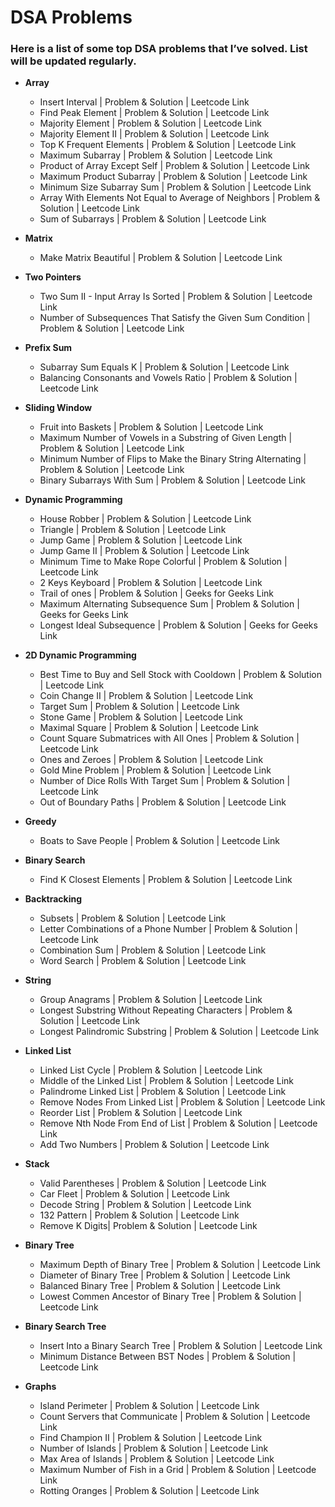 # DSA Problems

### Here is a list of some top DSA problems that I’ve solved. List will be updated regularly.
- **Array**
  - Insert Interval | <a href="https://github.com/mmazinjameel/DSA-Problems/blob/main/Codes/Insert_Interval.ipynb" style="text-decoration:none;" target="_blank">  Problem & Solution</a> | <a href="https://leetcode.com/problems/insert-interval/description/" style="text-decoration:none;" target="_blank">Leetcode Link</a>
  - Find Peak Element | <a href="https://github.com/mmazinjameel/DSA-Problems/blob/main/Codes/Find_Peak_Element.ipynb" style="text-decoration:none;" target="_blank">  Problem & Solution</a> | <a href="https://leetcode.com/problems/find-peak-element/description/" style="text-decoration:none;" target="_blank">Leetcode Link</a>
  - Majority Element | <a href="https://github.com/mmazinjameel/DSA-Problems/blob/main/Codes/Majority_Element.ipynb" style="text-decoration:none;" target="_blank">  Problem & Solution</a> | <a href="https://leetcode.com/problems/majority-element/description/" style="text-decoration:none;" target="_blank">Leetcode Link</a>
  - Majority Element II | <a href="https://github.com/mmazinjameel/DSA-Problems/blob/main/Codes/Majority_Element_ii.ipynb" style="text-decoration:none;" target="_blank">  Problem & Solution</a> | <a href="https://leetcode.com/problems/majority-element-ii/description/" style="text-decoration:none;" target="_blank">Leetcode Link</a>
  - Top K Frequent Elements | <a href="https://github.com/mmazinjameel/DSA-Problems/blob/main/Codes/Top_K_Frequent_Elements.ipynb" style="text-decoration:none;" target="_blank">  Problem & Solution</a> | <a href="https://leetcode.com/problems/top-k-frequent-elements/description/" style="text-decoration:none;" target="_blank">Leetcode Link</a>
  - Maximum Subarray | <a href="https://github.com/mmazinjameel/DSA-Problems/blob/main/Codes/Maximum_Subarray.ipynb" style="text-decoration:none;" target="_blank">  Problem & Solution</a> | <a href="https://leetcode.com/problems/maximum-subarray/description/" style="text-decoration:none;" target="_blank">Leetcode Link</a>
  - Product of Array Except Self | <a href="https://github.com/mmazinjameel/DSA-Problems/blob/main/Codes/Product_of_array_except_itself.ipynb" style="text-decoration:none;" target="_blank">  Problem & Solution</a> | <a href="https://leetcode.com/problems/product-of-array-except-self/description/" style="text-decoration:none;" target="_blank">Leetcode Link</a>
  - Maximum Product Subarray | <a href="https://github.com/mmazinjameel/DSA-Problems/blob/main/Codes/Maximum_Product_Subarray.ipynb" style="text-decoration:none;" target="_blank">  Problem & Solution</a> | <a href="https://leetcode.com/problems/maximum-product-subarray/description/" style="text-decoration:none;" target="_blank">Leetcode Link</a>
  - Minimum Size Subarray Sum | <a href="https://github.com/mmazinjameel/DSA-Problems/blob/main/Codes/Minimum_Size_Subarray_Sum.ipynb" style="text-decoration:none;" target="_blank">  Problem & Solution</a> | <a href="https://leetcode.com/problems/minimum-size-subarray-sum/description/" style="text-decoration:none;" target="_blank">Leetcode Link</a>
  - Array With Elements Not Equal to Average of Neighbors | <a href="https://github.com/mmazinjameel/DSA-Problems/blob/main/Codes/Array_With_Elements_Not_Equal_to_Average_of_Neighbors.ipynb" style="text-decoration:none;" target="_blank">  Problem & Solution</a> | <a href="https://leetcode.com/problems/array-with-elements-not-equal-to-average-of-neighbors/description/" style="text-decoration:none;" target="_blank">Leetcode Link</a>
  - Sum of Subarrays | <a href="https://github.com/mmazinjameel/DSA-Problems/blob/main/Codes/Sum_of_Subarrays.ipynb" style="text-decoration:none;" target="_blank">  Problem & Solution</a> | <a href="https://www.geeksforgeeks.org/problems/sum-of-subarrays2229/1" style="text-decoration:none;" target="_blank">Leetcode Link</a>


- **Matrix**
  - Make Matrix Beautiful | <a href="https://github.com/mmazinjameel/DSA-Problems/blob/main/Codes/make_matrix_beautiful.ipynb" style="text-decoration:none;" target="_blank">  Problem & Solution</a> | <a href="https://www.geeksforgeeks.org/problems/make-matrix-beautiful-1587115620/1" style="text-decoration:none;" target="_blank">Leetcode Link</a>


- **Two Pointers**
  - Two Sum II - Input Array Is Sorted | <a href="https://github.com/mmazinjameel/DSA-Problems/blob/main/Codes/2Sum.ipynb" style="text-decoration:none;" target="_blank">  Problem & Solution</a> | <a href="https://leetcode.com/problems/two-sum-ii-input-array-is-sorted/description/" style="text-decoration:none;" target="_blank">Leetcode Link</a>
  - Number of Subsequences That Satisfy the Given Sum Condition | <a href="https://github.com/mmazinjameel/DSA-Problems/blob/main/Codes/Number_of_Subsequences_That_Satisfy_the_Given_Sum_Condition.ipynb" style="text-decoration:none;" target="_blank">  Problem & Solution</a> | <a href="https://leetcode.com/problems/number-of-subsequences-that-satisfy-the-given-sum-condition/description/" style="text-decoration:none;" target="_blank">Leetcode Link</a>


- **Prefix Sum**
  - Subarray Sum Equals K | <a href="https://github.com/mmazinjameel/DSA-Problems/blob/main/Codes/Subarray_Sum_Equals_K.ipynb" style="text-decoration:none;" target="_blank">  Problem & Solution</a> | <a href="https://leetcode.com/problems/subarray-sum-equals-k/description/" style="text-decoration:none;" target="_blank">Leetcode Link</a>
  - Balancing Consonants and Vowels Ratio | <a href="https://github.com/mmazinjameel/DSA-Problems/blob/main/Codes/Balancing_Consonants_and_Vowels_Ratio.ipynb" style="text-decoration:none;" target="_blank">  Problem & Solution</a> | <a href="https://www.geeksforgeeks.org/problems/balancing-consonants-and-vowels-ratio/1" style="text-decoration:none;" target="_blank">Leetcode Link</a>


- **Sliding Window**
  - Fruit into Baskets | <a href="https://github.com/mmazinjameel/DSA-Problems/blob/main/Codes/Fruit_into_Basket.ipynb" style="text-decoration:none;" target="_blank">  Problem & Solution</a> | <a href="https://leetcode.com/problems/fruit-into-baskets/description/" style="text-decoration:none;" target="_blank">Leetcode Link</a>
  - Maximum Number of Vowels in a Substring of Given Length | <a href="https://github.com/mmazinjameel/DSA-Problems/blob/main/Codes/Maximum_Number_of_Vowels_in_a_Substring_of_Given_Length.ipynb" style="text-decoration:none;" target="_blank">  Problem & Solution</a> | <a href="https://leetcode.com/problems/maximum-number-of-vowels-in-a-substring-of-given-length/description/" style="text-decoration:none;" target="_blank">Leetcode Link</a>
  - Minimum Number of Flips to Make the Binary String Alternating | <a href="https://github.com/mmazinjameel/DSA-Problems/blob/main/Codes/Minimum_Number_of_Flips_to_Make_the_Binary_String_Alternating.ipynb" style="text-decoration:none;" target="_blank">  Problem & Solution</a> | <a href="https://leetcode.com/problems/minimum-number-of-flips-to-make-the-binary-string-alternating/description/" style="text-decoration:none;" target="_blank">Leetcode Link</a>
  - Binary Subarrays With Sum | <a href="https://github.com/mmazinjameel/DSA-Problems/blob/main/Codes/Binary_Subarrays_With_Sum.ipynb" style="text-decoration:none;" target="_blank">  Problem & Solution</a> | <a href="https://leetcode.com/problems/binary-subarrays-with-sum/description/" style="text-decoration:none;" target="_blank">Leetcode Link</a>
  

- **Dynamic Programming**
  - House Robber | <a href="https://github.com/mmazinjameel/DSA-Problems/blob/main/Codes/House_Robber.ipynb" style="text-decoration:none;" target="_blank">  Problem & Solution</a> | <a href="https://leetcode.com/problems/house-robber/description/" style="text-decoration:none;" target="_blank">Leetcode Link</a>
  - Triangle | <a href="https://github.com/mmazinjameel/DSA-Problems/blob/main/Codes/Triangle.ipynb" style="text-decoration:none;" target="_blank">  Problem & Solution</a> | <a href="https://leetcode.com/problems/triangle/description/" style="text-decoration:none;" target="_blank">Leetcode Link</a>
  - Jump Game | <a href="https://github.com/mmazinjameel/DSA-Problems/blob/main/Codes/Jump_Game.ipynb" style="text-decoration:none;" target="_blank">  Problem & Solution</a> | <a href="https://leetcode.com/problems/jump-game/description/" style="text-decoration:none;" target="_blank">Leetcode Link</a>
  - Jump Game II | <a href="https://github.com/mmazinjameel/DSA-Problems/blob/main/Codes/Jump_Game_II.ipynb" style="text-decoration:none;" target="_blank">  Problem & Solution</a> | <a href="https://leetcode.com/problems/jump-game-ii/description/" style="text-decoration:none;" target="_blank">Leetcode Link</a>
  - Minimum Time to Make Rope Colorful | <a href="https://github.com/mmazinjameel/DSA-Problems/blob/main/Codes/Minimum_Time_to_Make_Rope_Colorful.ipynb" style="text-decoration:none;" target="_blank">  Problem & Solution</a> | <a href="https://leetcode.com/problems/minimum-time-to-make-rope-colorful/description/" style="text-decoration:none;" target="_blank">Leetcode Link</a>
  - 2 Keys Keyboard | <a href="https://github.com/mmazinjameel/DSA-Problems/blob/main/Codes/2_Keys_Keyboard.ipynb" style="text-decoration:none;" target="_blank">  Problem & Solution</a> | <a href="https://leetcode.com/problems/2-keys-keyboard/description/" style="text-decoration:none;" target="_blank">Leetcode Link</a>
  - Trail of ones | <a href="https://github.com/mmazinjameel/DSA-Problems/blob/main/Codes/Trail_of_ones.ipynb" style="text-decoration:none;" target="_blank">  Problem & Solution</a> | <a href="https://www.geeksforgeeks.org/problems/trail-of-ones3242/1" style="text-decoration:none;" target="_blank">Geeks for Geeks Link</a>
  - Maximum Alternating Subsequence Sum | <a href="https://github.com/mmazinjameel/DSA-Problems/blob/main/Codes/Maximum_Alternating_Subsequence_Sum.ipynb" style="text-decoration:none;" target="_blank">  Problem & Solution</a> | <a href="https://leetcode.com/problems/maximum-alternating-subsequence-sum/description/" style="text-decoration:none;" target="_blank">Geeks for Geeks Link</a>
  - Longest Ideal Subsequence | <a href="https://github.com/mmazinjameel/DSA-Problems/blob/main/Codes/Longest_Ideal_Subsequence.ipynb" style="text-decoration:none;" target="_blank">  Problem & Solution</a> | <a href="https://leetcode.com/problems/longest-ideal-subsequence/description/" style="text-decoration:none;" target="_blank">Geeks for Geeks Link</a>


- **2D Dynamic Programming**
  - Best Time to Buy and Sell Stock with Cooldown | <a href="https://github.com/mmazinjameel/DSA-Problems/blob/main/Codes/best_time_stock_2D.ipynb" style="text-decoration:none;" target="_blank">  Problem & Solution</a> | <a href="https://leetcode.com/problems/best-time-to-buy-and-sell-stock-with-cooldown/description/" style="text-decoration:none;" target="_blank">Leetcode Link</a>
  - Coin Change II | <a href="https://github.com/mmazinjameel/DSA-Problems/blob/main/Codes/Coin_Change_II.ipynb" style="text-decoration:none;" target="_blank">  Problem & Solution</a> | <a href="https://leetcode.com/problems/coin-change-ii/description/" style="text-decoration:none;" target="_blank">Leetcode Link</a>
  - Target Sum | <a href="https://github.com/mmazinjameel/DSA-Problems/blob/main/Codes/Target_Sum.ipynb" style="text-decoration:none;" target="_blank">  Problem & Solution</a> | <a href="https://leetcode.com/problems/target-sum/submissions/1685661586/" style="text-decoration:none;" target="_blank">Leetcode Link</a>
  - Stone Game | <a href="https://github.com/mmazinjameel/DSA-Problems/blob/main/Codes/Stone_Game.ipynb" style="text-decoration:none;" target="_blank">  Problem & Solution</a> | <a href="https://leetcode.com/problems/stone-game/description/" style="text-decoration:none;" target="_blank">Leetcode Link</a>
  - Maximal Square | <a href="https://github.com/mmazinjameel/DSA-Problems/blob/main/Codes/Maximal_Square.ipynb" style="text-decoration:none;" target="_blank">  Problem & Solution</a> | <a href="https://leetcode.com/problems/maximal-square/description/" style="text-decoration:none;" target="_blank">Leetcode Link</a>
  - Count Square Submatrices with All Ones | <a href="https://github.com/mmazinjameel/DSA-Problems/blob/main/Codes/Count_Square_Submatrices_with_All_Ones.ipynb" style="text-decoration:none;" target="_blank">  Problem & Solution</a> | <a href="https://leetcode.com/problems/count-square-submatrices-with-all-ones/description/" style="text-decoration:none;" target="_blank">Leetcode Link</a>
  - Ones and Zeroes | <a href="https://github.com/mmazinjameel/DSA-Problems/blob/main/Codes/Ones_and_Zeroes.ipynb" style="text-decoration:none;" target="_blank">  Problem & Solution</a> | <a href="https://leetcode.com/submissions/detail/1691684466/" style="text-decoration:none;" target="_blank">Leetcode Link</a>
  - Gold Mine Problem | <a href="https://github.com/mmazinjameel/DSA-Problems/blob/main/Codes/Gold_Mine_Problem.ipynb" style="text-decoration:none;" target="_blank">  Problem & Solution</a> | <a href="https://www.geeksforgeeks.org/problems/gold-mine-problem2608/1" style="text-decoration:none;" target="_blank">Leetcode Link</a>
  - Number of Dice Rolls With Target Sum | <a href="https://github.com/mmazinjameel/DSA-Problems/blob/main/Codes/Number_of_Dice_Rolls_With_Target_Sum.ipynb" style="text-decoration:none;" target="_blank">  Problem & Solution</a> | <a href="https://leetcode.com/problems/number-of-dice-rolls-with-target-sum/description/" style="text-decoration:none;" target="_blank">Leetcode Link</a>
  - Out of Boundary Paths | <a href="https://github.com/mmazinjameel/DSA-Problems/blob/main/Codes/Out_of_Boundary_Paths.ipynb" style="text-decoration:none;" target="_blank">  Problem & Solution</a> | <a href="https://leetcode.com/problems/out-of-boundary-paths/description/" style="text-decoration:none;" target="_blank">Leetcode Link</a>


- **Greedy**
  - Boats to Save People | <a href="https://github.com/mmazinjameel/DSA-Problems/blob/main/Codes/Boats_to_Save_People.ipynb" style="text-decoration:none;" target="_blank">  Problem & Solution</a> | <a href="https://leetcode.com/problems/boats-to-save-people/description/" style="text-decoration:none;" target="_blank">Leetcode Link</a>


- **Binary Search**
  - Find K Closest Elements | <a href="https://github.com/mmazinjameel/DSA-Problems/blob/main/Codes/Find_K_Closest_Elements.ipynb" style="text-decoration:none;" target="_blank">  Problem & Solution</a> | <a href="https://leetcode.com/problems/find-k-closest-elements/description/" style="text-decoration:none;" target="_blank">Leetcode Link</a>

  
- **Backtracking**
  - Subsets | <a href="https://github.com/mmazinjameel/DSA-Problems/blob/main/Codes/Subsets.ipynb" style="text-decoration:none;" target="_blank">  Problem & Solution</a> | <a href="https://leetcode.com/problems/subsets/description/" style="text-decoration:none;" target="_blank">Leetcode Link</a>
  - Letter Combinations of a Phone Number | <a href="https://github.com/mmazinjameel/DSA-Problems/blob/main/Codes/Letter_Combinations_of_a_phone_number.ipynb" style="text-decoration:none;" target="_blank">  Problem & Solution</a> | <a href="https://leetcode.com/problems/letter-combinations-of-a-phone-number/description/" style="text-decoration:none;" target="_blank">Leetcode Link</a>
  - Combination Sum | <a href="https://github.com/mmazinjameel/DSA-Problems/blob/main/Codes/Combination_Sum.ipynb" style="text-decoration:none;" target="_blank">  Problem & Solution</a> | <a href="https://leetcode.com/problems/combination-sum/description/" style="text-decoration:none;" target="_blank">Leetcode Link</a>
  - Word Search | <a href="https://github.com/mmazinjameel/DSA-Problems/blob/main/Codes/Word_Search.ipynb" style="text-decoration:none;" target="_blank">  Problem & Solution</a> | <a href="https://leetcode.com/problems/word-search/description/" style="text-decoration:none;" target="_blank">Leetcode Link</a>


- **String**
  - Group Anagrams | <a href="https://github.com/mmazinjameel/DSA-Problems/blob/main/Codes/Group_Anagrams.ipynb" style="text-decoration:none;" target="_blank">  Problem & Solution</a> | <a href="https://leetcode.com/problems/group-anagrams/description/" style="text-decoration:none;" target="_blank">Leetcode Link</a>
  - Longest Substring Without Repeating Characters | <a href="https://github.com/mmazinjameel/DSA-Problems/blob/main/Codes/Longest_Substring.ipynb" style="text-decoration:none;" target="_blank">  Problem & Solution</a> | <a href="https://leetcode.com/problems/longest-substring-without-repeating-characters/description/" style="text-decoration:none;" target="_blank">Leetcode Link</a>
  - Longest Palindromic Substring | <a href="https://github.com/mmazinjameel/DSA-Problems/blob/main/Codes/Longest_Palindromic_Substring.ipynb" style="text-decoration:none;" target="_blank">  Problem & Solution</a> | <a href="https://leetcode.com/problems/longest-palindromic-substring/description/" style="text-decoration:none;" target="_blank">Leetcode Link</a>
  
  
- **Linked List**
  - Linked List Cycle | <a href="https://github.com/mmazinjameel/DSA-Problems/blob/main/Codes/Linked_List_Cycle.ipynb" style="text-decoration:none;" target="_blank">  Problem & Solution</a> | <a href="https://leetcode.com/problems/linked-list-cycle/description/" style="text-decoration:none;" target="_blank">Leetcode Link</a>
  - Middle of the Linked List | <a href="https://github.com/mmazinjameel/DSA-Problems/blob/main/Codes/Middle_Linked_List.ipynb" style="text-decoration:none;" target="_blank">  Problem & Solution</a> | <a href="https://leetcode.com/problems/middle-of-the-linked-list/description/" style="text-decoration:none;" target="_blank">Leetcode Link</a>
  - Palindrome Linked List | <a href="https://github.com/mmazinjameel/DSA-Problems/blob/main/Codes/Palindrome_Linked_List.ipynb" style="text-decoration:none;" target="_blank">  Problem & Solution</a> | <a href="https://leetcode.com/problems/palindrome-linked-list/description/" style="text-decoration:none;" target="_blank">Leetcode Link</a>
  - Remove Nodes From Linked List | <a href="https://github.com/mmazinjameel/DSA-Problems/blob/main/Codes/Remove_Nodes_From_Linked_List.ipynb" style="text-decoration:none;" target="_blank">  Problem & Solution</a> | <a href="https://leetcode.com/problems/remove-nodes-from-linked-list/description/" style="text-decoration:none;" target="_blank">Leetcode Link</a>
  - Reorder List | <a href="https://github.com/mmazinjameel/DSA-Problems/blob/main/Codes/Reorder_List.ipynb" style="text-decoration:none;" target="_blank">  Problem & Solution</a> | <a href="https://leetcode.com/problems/reorder-list/description/" style="text-decoration:none;" target="_blank">Leetcode Link</a>
  - Remove Nth Node From End of List | <a href="https://github.com/mmazinjameel/DSA-Problems/blob/main/Codes/Remove_Nth_Node_From_End_of_List.ipynb" style="text-decoration:none;" target="_blank">  Problem & Solution</a> | <a href="https://leetcode.com/problems/remove-nth-node-from-end-of-list/description/" style="text-decoration:none;" target="_blank">Leetcode Link</a>
  - Add Two Numbers | <a href="https://github.com/mmazinjameel/DSA-Problems/blob/main/Codes/Add_two_nos.ipynb" style="text-decoration:none;" target="_blank">  Problem & Solution</a> | <a href="https://leetcode.com/problems/add-two-numbers/description/" style="text-decoration:none;" target="_blank">Leetcode Link</a>


- **Stack**
  - Valid Parentheses | <a href="https://github.com/mmazinjameel/DSA-Problems/blob/main/Codes/Valid_parentheses.ipynb" style="text-decoration:none;" target="_blank">  Problem & Solution</a> | <a href="https://leetcode.com/problems/valid-parentheses/description/" style="text-decoration:none;" target="_blank">Leetcode Link</a>
  - Car Fleet | <a href="https://github.com/mmazinjameel/DSA-Problems/blob/main/Codes/Car_Fleet.ipynb" style="text-decoration:none;" target="_blank">  Problem & Solution</a> | <a href="https://leetcode.com/problems/car-fleet/description/" style="text-decoration:none;" target="_blank">Leetcode Link</a>
  - Decode String | <a href="https://github.com/mmazinjameel/DSA-Problems/blob/main/Codes/Decode_String.ipynb" style="text-decoration:none;" target="_blank">  Problem & Solution</a> | <a href="https://leetcode.com/problems/decode-string/" style="text-decoration:none;" target="_blank">Leetcode Link</a>
  - 132 Pattern | <a href="https://github.com/mmazinjameel/DSA-Problems/blob/main/Codes/132_pattern.ipynb" style="text-decoration:none;" target="_blank">  Problem & Solution</a> | <a href="https://leetcode.com/problems/132-pattern/description/" style="text-decoration:none;" target="_blank">Leetcode Link</a>
  - Remove K Digits| <a href="https://github.com/mmazinjameel/DSA-Problems/blob/main/Codes/Remove_K_Digits.ipynb" style="text-decoration:none;" target="_blank">  Problem & Solution</a> | <a href="https://leetcode.com/problems/remove-k-digits/" style="text-decoration:none;" target="_blank">Leetcode Link</a>


- **Binary Tree**
  - Maximum Depth of Binary Tree | <a href="https://github.com/mmazinjameel/DSA-Problems/blob/main/Codes/Maximum_Depth_of_binary_tree.ipynb" style="text-decoration:none;" target="_blank">  Problem & Solution</a> | <a href="https://leetcode.com/problems/maximum-depth-of-binary-tree/" style="text-decoration:none;" target="_blank">Leetcode Link</a>
  - Diameter of Binary Tree | <a href="https://github.com/mmazinjameel/DSA-Problems/blob/main/Codes/Diameter_of_Binary_Tree.ipynb" style="text-decoration:none;" target="_blank">  Problem & Solution</a> | <a href="https://leetcode.com/problems/diameter-of-binary-tree/" style="text-decoration:none;" target="_blank">Leetcode Link</a>
  - Balanced Binary Tree | <a href="https://github.com/mmazinjameel/DSA-Problems/blob/main/Codes/Balanced_Binary_Tree.ipynb" style="text-decoration:none;" target="_blank">  Problem & Solution</a> | <a href="https://leetcode.com/problems/balanced-binary-tree/description/" style="text-decoration:none;" target="_blank">Leetcode Link</a>
  - Lowest Commen Ancestor of Binary Tree | <a href="https://github.com/mmazinjameel/DSA-Problems/blob/main/Codes/LCA_BT.ipynb" style="text-decoration:none;" target="_blank">  Problem & Solution</a> | <a href="https://leetcode.com/problems/lowest-common-ancestor-of-a-binary-tree/description/" style="text-decoration:none;" target="_blank">Leetcode Link</a>


- **Binary Search Tree**
  - Insert Into a Binary Search Tree | <a href="https://github.com/mmazinjameel/DSA-Problems/blob/main/Codes/Insert_Into_a_Binary_Search_Tree.ipynb" style="text-decoration:none;" target="_blank">  Problem & Solution</a> | <a href="https://leetcode.com/problems/insert-into-a-binary-search-tree/description/" style="text-decoration:none;" target="_blank">Leetcode Link</a>
  - Minimum Distance Between BST Nodes | <a href="https://github.com/mmazinjameel/DSA-Problems/blob/main/Codes/Minimum_Distance_Between_BST_Nodes.ipynb" style="text-decoration:none;" target="_blank">  Problem & Solution</a> | <a href="https://leetcode.com/problems/minimum-distance-between-bst-nodes/description/" style="text-decoration:none;" target="_blank">Leetcode Link</a>


- **Graphs**
  - Island Perimeter | <a href="https://github.com/mmazinjameel/DSA-Problems/blob/main/Codes/island-perimeter.ipynb" style="text-decoration:none;" target="_blank">  Problem & Solution</a> | <a href="https://leetcode.com/problems/island-perimeter/description/" style="text-decoration:none;" target="_blank">Leetcode Link</a>
  - Count Servers that Communicate | <a href="https://github.com/mmazinjameel/DSA-Problems/blob/main/Codes/Count_Servers_that_Communicate.ipynb" style="text-decoration:none;" target="_blank">  Problem & Solution</a> | <a href="https://leetcode.com/problems/count-servers-that-communicate/description/" style="text-decoration:none;" target="_blank">Leetcode Link</a>
  - Find Champion II | <a href="https://github.com/mmazinjameel/DSA-Problems/blob/main/Codes/Find_Champion_II.ipynb" style="text-decoration:none;" target="_blank">  Problem & Solution</a> | <a href="https://leetcode.com/problems/find-champion-ii/description/" style="text-decoration:none;" target="_blank">Leetcode Link</a>
  - Number of Islands | <a href="https://github.com/mmazinjameel/DSA-Problems/blob/main/Codes/Number_of_Islands.ipynb" style="text-decoration:none;" target="_blank">  Problem & Solution</a> | <a href="https://leetcode.com/problems/number-of-islands/description/" style="text-decoration:none;" target="_blank">Leetcode Link</a>
  - Max Area of Islands | <a href="https://github.com/mmazinjameel/DSA-Problems/blob/main/Codes/Max_Area_of_Islands.ipynb" style="text-decoration:none;" target="_blank">  Problem & Solution</a> | <a href="https://leetcode.com/problems/max-area-of-island/description/" style="text-decoration:none;" target="_blank">Leetcode Link</a>
  - Maximum Number of Fish in a Grid | <a href="https://github.com/mmazinjameel/DSA-Problems/blob/main/Codes/Maximum_Number_of_Fish_in_a_Grid.ipynb" style="text-decoration:none;" target="_blank">  Problem & Solution</a> | <a href="https://leetcode.com/problems/maximum-number-of-fish-in-a-grid/description/" style="text-decoration:none;" target="_blank">Leetcode Link</a>
  - Rotting Oranges | <a href="https://github.com/mmazinjameel/DSA-Problems/blob/main/Codes/Rotting_Oranges.ipynb" style="text-decoration:none;" target="_blank">  Problem & Solution</a> | <a href="https://leetcode.com/problems/rotting-oranges/submissions/1716634863/" style="text-decoration:none;" target="_blank">Leetcode Link</a>





